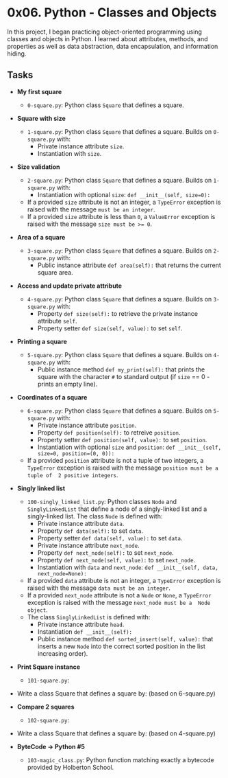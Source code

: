 # 0x06. Python - Classes and Objects

In this project, I began practicing object-oriented programming using 
classes and objects in Python. I learned about attributes, methods, and 
properties as well as data abstraction, data encapsulation, and information 
hiding.

## Tasks
* **My first square**
  * `0-square.py`: Python class `Square` that defines a square.

* **Square with size**
  * `1-square.py`: Python class `Square` that defines a square. Builds on 
`0-square.py` with:
    * Private instance attribute `size`.
    * Instantiation with `size`.

* **Size validation**
  * `2-square.py`: Python class `Square` that defines a square. Builds on 
`1-square.py` with:
    * Instantiation with optional `size`: `def __init__(self, size=0):`
  * If a provided `size` attribute is not an integer, a `TypeError` exception 
is raised with the message `must be an integer`.
  * If a provided `size` attribute is less than `0`, a `ValueError` exception 
is raised with the message `size must be >= 0`.

* **Area of a square**
  * `3-square.py`: Python class `Square` that defines a square. Builds on 
`2-square.py` with:
    * Public instance attribute `def area(self):` that returns the current 
square area.
 
* **Access and update private attribute**
  * `4-square.py`: Python class `Square` that defines a square. Builds on 
`3-square.py` with:
    * Property `def size(self):` to retrieve the private instance 
attribute `self`.
    * Property setter `def size(self, value):` to set `self`.

* **Printing a square**
  * `5-square.py`: Python class `Square` that defines a square. Builds on 
`4-square.py` with:
    * Public instance method `def my_print(self):` that prints the square 
with the character `#` to standard output (if `size` == 0 - prints an empty line).

* **Coordinates of a square**
  * `6-square.py`: Python class `Square` that defines a square. Builds on 
`5-square.py` with:
    * Private instance attribute `position`.
    * Property `def position(self):` to retreive `position`.
    * Property setter `def position(self, value):` to set `position`.
    * Instantiation with optional `size` and `position`: 
`def __init__(self, size=0, position=(0, 0)):`
  * If a provided `position` attribute is not a tuple of two integers, a 
`TypeError` exception is raised with the message `position must be a tuple of 
2 positive integers`.

* **Singly linked list**
  * `100-singly_linked_list.py`: Python classes `Node` and `SinglyLinkedList` 
that define a node of a singly-linked list and a singly-linked list. The class 
`Node` is defined with:
    * Private instance attribute `data`.
    * Property `def data(self):` to set `data`.
    * Property setter `def data(self, value):` to set `data`.
    * Private instance attribute `next_node`.
    * Property `def next_node(self):` to set `next_node`.
    * Property `def next_node(self, value):` to set `next_node`.
    * Instantiation with `data` and `next_node`: 
`def __init__(self, data, next_node=None):`
  * If a provided `data` attribute is not an integer, a `TypeError` 
exception is raised with the message `data must be an integer`.
  * If a provided `next_node` attribute is not a `Node` or `None`, a 
`TypeError` exception is raised with the message `next_node must be a 
Node object`.
  * The class `SinglyLinkedList` is defined with:
    * Private instance attribute `head`.
    * Instantiation `def __init__(self):`
    * Public instance method `def sorted_insert(self, value):` that inserts a 
new `Node` into the correct sorted position in the list increasing order).

* **Print Square instance**
  * `101-square.py`:
* Write a class Square that defines a square by: (based on 6-square.py)


* **Compare 2 squares**
  * `102-square.py`:
* Write a class Square that defines a square by: (based on 4-square.py)

* **ByteCode -> Python #5**
  * `103-magic_class.py`: Python function matching exactly a bytecode 
provided by Holberton School.
